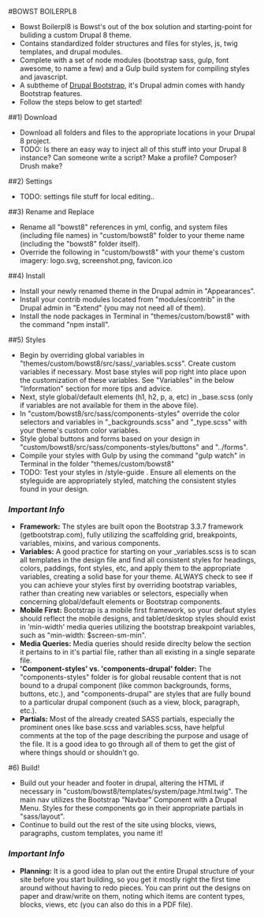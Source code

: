 #BOWST BOILERPL8

- Bowst Boilerpl8 is Bowst's out of the box solution and starting-point for buliding a custom Drupal 8 theme. 
- Contains standardized folder structures and files for styles, js, twig templates, and drupal modules.
- Complete with a set of node modules (bootstrap sass, gulp, font awesome, to name a few) and a Gulp build system for compiling styles and javascript.  
- A subtheme of [Drupal Bootstrap](https://www.drupal.org/project/bootstrap), it's Drupal admin comes with handy Bootstrap features.
- Follow the steps below to get started!


##1) Download

- Download all folders and files to the appropriate locations in your Drupal 8 project. 
- TODO: Is there an easy way to inject all of this stuff into your Drupal 8 instance?  Can someone write a script?  Make a profile?  Composer?  Drush make?

##2) Settings

- TODO: settings file stuff for local editing..

##3) Rename and Replace

- Rename all "bowst8" references in yml, config, and system files (including file names) in "custom/bowst8" folder to your theme name (including the "bowst8" folder itself).
- Override the following in "custom/bowst8" with your theme's custom imagery: logo.svg, screenshot.png, favicon.ico

##4) Install
- Install your newly renamed theme in the Drupal admin in "Appearances".
- Install your contrib modules located from "modules/contrib" in the Drupal admin in "Extend" (you may not need all of them).
- Install the node packages in Terminal in "themes/custom/bowst8" with the command "npm install".

##5) Styles

- Begin by overriding global variables in "themes/custom/bowst8/src/sass/_variables.scss".  Create custom variables if necessary.  Most base styles will pop right into place upon the customization of these variables. See "Variables" in the below "Information" section for more tips and advice.
- Next, style global/default elements (h1, h2, p, a, etc) in _base.scss (only if variables are not available for them in the above file).
- In "custom/bowst8/src/sass/components-styles" override the color selectors and variables in "_backgrounds.scss" and "_type.scss" with your theme's custom color variables.
- Style global buttons and forms based on your design in "custom/bowst8/src/sass/components-styles/buttons" and "../forms".
- Compile your styles with Gulp by using the command "gulp watch" in Terminal in the folder "themes/custom/bowst8"
- TODO: Test your styles in /style-guide .  Ensure all elements on the styleguide are appropriately styled, matching the consistent styles found in your design.


### *Important Info*

- **Framework:** The styles are built opon the Bootstrap 3.3.7 framework (getbootstrap.com), fully utilizing the scaffolding grid, breakpoints, variables, mixins, and various components. 
- **Variables:** A good practice for starting on your _variables.scss is to scan all templates in the design file and find all consistent styles for headings, colors, paddings, font styles, etc, and apply them to the appropriate variables, creating a solid base for your theme.  ALWAYS check to see if you can achieve your styles first by overriding bootstrap variables, rather than creating new variables or selectors, especially when concerning global/default elements or Bootstrap components. 
- **Mobile First:** Bootstrap is a mobile first framework, so your defaut styles should reflect the mobile designs, and tablet/desktop styles should exist in 'min-width' media queries utilizing the bootstrap breakpoint variables, such as "min-width: $screen-sm-min".
- **Media Queries:** Media queries should reside direclty below the section it pertains to in it's partial file, rather than all existing in a single separate file.
- **'Component-styles' vs. 'components-drupal' folder:** The "components-styles" folder is for global reusable content that is not bound to a drupal component (like common backgrounds, forms, buttons, etc.), and "components-drupal" are styles that are fully bound to a particular drupal component (such as a view, block, paragraph, etc.).
- **Partials:** Most of the already created SASS partials, especially the prominent ones like base.scss and variables.scss, have helpful comments at the top of the page describing the purpose and usage of the file.  It is a good idea to go through all of them to get the gist of where things should or shouldn't go.

#6) Build!

- Build out your header and footer in drupal, altering the HTML if necessary in "custom/bowst8/templates/system/page.html.twig".  The main nav utilizes the Bootstrap "Navbar" Component with a Drupal Menu.  Styles for these components go in their appropriate partials in "sass/layout".
- Continue to build out the rest of the site using blocks, views, paragraphs, custom templates, you name it!  

### *Important Info*

- **Planning:** It is a good idea to plan out the entire Drupal structure of your site before you start building, so you get it mostly right the first time around without having to redo pieces.  You can print out the designs on paper and draw/write on them, noting which items are content types, blocks, views, etc (you can also do this in a PDF file).
